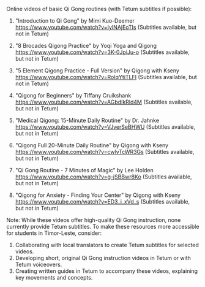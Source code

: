 Online videos of basic Qi Gong routines (with Tetum subtitles if possible):

1. "Introduction to Qi Gong" by Mimi Kuo-Deemer
   https://www.youtube.com/watch?v=IyINAjEoTIs
   (Subtitles available, but not in Tetum)

2. "8 Brocades Qigong Practice" by Yoqi Yoga and Qigong
   https://www.youtube.com/watch?v=3K-0JpiJu-o
   (Subtitles available, but not in Tetum)

3. "5 Element Qigong Practice - Full Version" by Qigong with Kseny
   https://www.youtube.com/watch?v=RoIqYtiTLFI
   (Subtitles available, but not in Tetum)

4. "Qigong for Beginners" by Tiffany Cruikshank
   https://www.youtube.com/watch?v=AGbdIkRld4M
   (Subtitles available, but not in Tetum)

5. "Medical Qigong: 15-Minute Daily Routine" by Dr. Jahnke
   https://www.youtube.com/watch?v=VJverSeBHWU
   (Subtitles available, but not in Tetum)

6. "Qigong Full 20-Minute Daily Routine" by Qigong with Kseny
   https://www.youtube.com/watch?v=cwlvTcWR3Gs
   (Subtitles available, but not in Tetum)

7. "Qi Gong Routine - 7 Minutes of Magic" by Lee Holden
   https://www.youtube.com/watch?v=g-jSBBwr8Ko
   (Subtitles available, but not in Tetum)

8. "Qigong for Anxiety - Finding Your Center" by Qigong with Kseny
   https://www.youtube.com/watch?v=ED3_i_xVd_s
   (Subtitles available, but not in Tetum)

Note: While these videos offer high-quality Qi Gong instruction, none currently provide Tetum subtitles. To make these resources more accessible for students in Timor-Leste, consider:

1. Collaborating with local translators to create Tetum subtitles for selected videos.
2. Developing short, original Qi Gong instruction videos in Tetum or with Tetum voiceovers.
3. Creating written guides in Tetum to accompany these videos, explaining key movements and concepts.